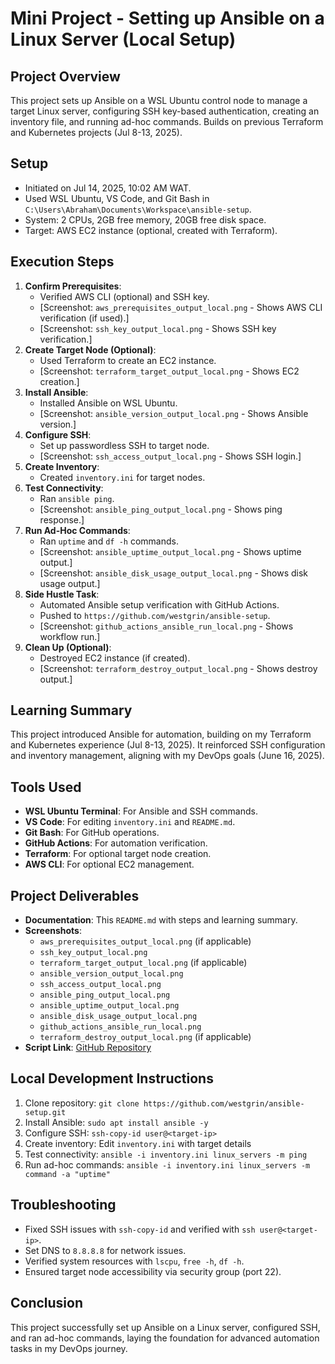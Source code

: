 # Mini Project - Setting up Ansible on a Linux Server (Local Setup)

## Project Overview
This project sets up Ansible on a WSL Ubuntu control node to manage a target Linux server, configuring SSH key-based authentication, creating an inventory file, and running ad-hoc commands. Builds on previous Terraform and Kubernetes projects (Jul 8-13, 2025).

## Setup
- Initiated on Jul 14, 2025, 10:02 AM WAT.
- Used WSL Ubuntu, VS Code, and Git Bash in `C:\Users\Abraham\Documents\Workspace\ansible-setup`.
- System: 2 CPUs, 2GB free memory, 20GB free disk space.
- Target: AWS EC2 instance (optional, created with Terraform).

## Execution Steps
1. **Confirm Prerequisites**:
   - Verified AWS CLI (optional) and SSH key.
   - [Screenshot: `aws_prerequisites_output_local.png` - Shows AWS CLI verification (if used).]
   - [Screenshot: `ssh_key_output_local.png` - Shows SSH key verification.]
2. **Create Target Node (Optional)**:
   - Used Terraform to create an EC2 instance.
   - [Screenshot: `terraform_target_output_local.png` - Shows EC2 creation.]
3. **Install Ansible**:
   - Installed Ansible on WSL Ubuntu.
   - [Screenshot: `ansible_version_output_local.png` - Shows Ansible version.]
4. **Configure SSH**:
   - Set up passwordless SSH to target node.
   - [Screenshot: `ssh_access_output_local.png` - Shows SSH login.]
5. **Create Inventory**:
   - Created `inventory.ini` for target nodes.
6. **Test Connectivity**:
   - Ran `ansible ping`.
   - [Screenshot: `ansible_ping_output_local.png` - Shows ping response.]
7. **Run Ad-Hoc Commands**:
   - Ran `uptime` and `df -h` commands.
   - [Screenshot: `ansible_uptime_output_local.png` - Shows uptime output.]
   - [Screenshot: `ansible_disk_usage_output_local.png` - Shows disk usage output.]
8. **Side Hustle Task**:
   - Automated Ansible setup verification with GitHub Actions.
   - Pushed to `https://github.com/westgrin/ansible-setup`.
   - [Screenshot: `github_actions_ansible_run_local.png` - Shows workflow run.]
9. **Clean Up (Optional)**:
   - Destroyed EC2 instance (if created).
   - [Screenshot: `terraform_destroy_output_local.png` - Shows destroy output.]

## Learning Summary
This project introduced Ansible for automation, building on my Terraform and Kubernetes experience (Jul 8-13, 2025). It reinforced SSH configuration and inventory management, aligning with my DevOps goals (June 16, 2025).

## Tools Used
- **WSL Ubuntu Terminal**: For Ansible and SSH commands.
- **VS Code**: For editing `inventory.ini` and `README.md`.
- **Git Bash**: For GitHub operations.
- **GitHub Actions**: For automation verification.
- **Terraform**: For optional target node creation.
- **AWS CLI**: For optional EC2 management.

## Project Deliverables
- **Documentation**: This `README.md` with steps and learning summary.
- **Screenshots**:
  - `aws_prerequisites_output_local.png` (if applicable)
  - `ssh_key_output_local.png`
  - `terraform_target_output_local.png` (if applicable)
  - `ansible_version_output_local.png`
  - `ssh_access_output_local.png`
  - `ansible_ping_output_local.png`
  - `ansible_uptime_output_local.png`
  - `ansible_disk_usage_output_local.png`
  - `github_actions_ansible_run_local.png`
  - `terraform_destroy_output_local.png` (if applicable)
- **Script Link**: [GitHub Repository](https://github.com/westgrin/ansible-setup)

## Local Development Instructions
1. Clone repository: `git clone https://github.com/westgrin/ansible-setup.git`
2. Install Ansible: `sudo apt install ansible -y`
3. Configure SSH: `ssh-copy-id user@<target-ip>`
4. Create inventory: Edit `inventory.ini` with target details
5. Test connectivity: `ansible -i inventory.ini linux_servers -m ping`
6. Run ad-hoc commands: `ansible -i inventory.ini linux_servers -m command -a "uptime"`

## Troubleshooting
- Fixed SSH issues with `ssh-copy-id` and verified with `ssh user@<target-ip>`.
- Set DNS to `8.8.8.8` for network issues.
- Verified system resources with `lscpu`, `free -h`, `df -h`.
- Ensured target node accessibility via security group (port 22).

## Conclusion
This project successfully set up Ansible on a Linux server, configured SSH, and ran ad-hoc commands, laying the foundation for advanced automation tasks in my DevOps journey.